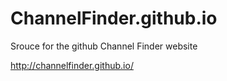 # ChannelFinder.github.io

Srouce for the github Channel Finder website

http://channelfinder.github.io/
